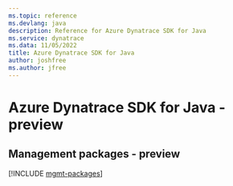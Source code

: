 ```yaml
---
ms.topic: reference
ms.devlang: java
description: Reference for Azure Dynatrace SDK for Java
ms.service: dynatrace
ms.data: 11/05/2022
title: Azure Dynatrace SDK for Java
author: joshfree
ms.author: jfree
---
```

# Azure Dynatrace SDK for Java - preview

## Management packages - preview
[!INCLUDE [mgmt-packages](dynatrace-mgmt-index.md)]